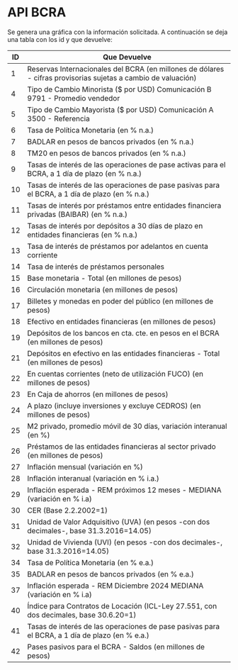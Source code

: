 # API BCRA

Se genera una gráfica con la información solicitada. A continuación se deja una tabla con los id y que devuelve:

|  ID | Que Devuelve  |
|---|---|
|1| Reservas Internacionales del BCRA (en millones de dólares - cifras provisorias sujetas a cambio de valuación)|
|4| Tipo de Cambio Minorista ($ por USD) Comunicación B 9791 - Promedio vendedor|
|5| Tipo de Cambio Mayorista ($ por USD) Comunicación A 3500 - Referencia|
|6| Tasa de Política Monetaria (en % n.a.)|
|7| BADLAR en pesos de bancos privados (en % n.a.)|
|8| TM20 en pesos de bancos privados (en % n.a.)|
|9| Tasas de interés de las operaciones de pase activas para el BCRA, a 1 día de plazo (en % n.a.)|
|10| Tasas de interés de las operaciones de pase pasivas para el BCRA, a 1 día de plazo (en % n.a.)|
|11| Tasas de interés por préstamos entre entidades financiera privadas (BAIBAR) (en % n.a.)|
|12| Tasas de interés por depósitos a 30 días de plazo en entidades financieras (en % n.a.)|
|13| Tasa de interés de préstamos por adelantos en cuenta corriente|
|14| Tasa de interés de préstamos personales|
|15| Base monetaria - Total (en millones de pesos)|
|16| Circulación monetaria (en millones de pesos)|
|17| Billetes y monedas en poder del público (en millones de pesos)|
|18| Efectivo en entidades financieras (en millones de pesos)|
|19| Depósitos de los bancos en cta. cte. en pesos en el BCRA (en millones de pesos)|
|21| Depósitos en efectivo en las entidades financieras - Total (en millones de pesos)|
|22| En cuentas corrientes (neto de utilización FUCO) (en millones de pesos)|
|23| En Caja de ahorros (en millones de pesos)|
|24| A plazo (incluye inversiones y excluye CEDROS) (en millones de pesos)|
|25| M2 privado, promedio móvil de 30 días, variación interanual (en %)|
|26| Préstamos de las entidades financieras al sector privado (en millones de pesos)|
|27| Inflación mensual (variación en %)|
|28| Inflación interanual (variación en % i.a.)|
|29| Inflación esperada - REM próximos 12 meses - MEDIANA (variación en % i.a)|
|30| CER (Base 2.2.2002=1)|
|31| Unidad de Valor Adquisitivo (UVA) (en pesos -con dos decimales-, base 31.3.2016=14.05)|
|32| Unidad de Vivienda (UVI) (en pesos -con dos decimales-, base 31.3.2016=14.05)|
|34| Tasa de Política Monetaria (en % e.a.)|
|35| BADLAR en pesos de bancos privados (en % e.a.)|
|37| Inflación esperada - REM Diciembre 2024 MEDIANA (variación en % i.a)|
|40| Índice para Contratos de Locación (ICL-Ley 27.551, con dos decimales, base 30.6.20=1)|
|41| Tasas de interés de las operaciones de pase pasivas para el BCRA, a 1 día de plazo (en % e.a.)|
|42| Pases pasivos para el BCRA - Saldos (en millones de pesos)|
